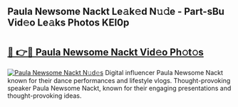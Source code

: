 ## Paula Newsome Nackt Le𝚊k𝚎d N𝚞𝚍e - Part-sBu Vid𝚎o Le𝚊ks Photos KEI0p

# <h2><a href="http://fb7x5h.evod.top/?m=Paula+Newsome+Nackt">🔗 👉🔴 Paula Newsome Nackt Vid𝚎o Ph𝚘t𝚘s</a></h2>

[![Paula Newsome Nackt N𝚞d𝚎s](https://i.imgur.com/8V9OHl7.gif)](http://fb7x5h.evod.top/?m=Paula+Newsome+Nackt)
Digital influencer Paula Newsome Nackt known for their dance performances and lifestyle vlogs. Thought-provoking speaker Paula Newsome Nackt, known for their engaging presentations and thought-provoking ideas. 
